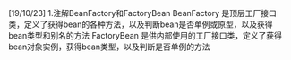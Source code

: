 [19/10/23] 
1.注解BeanFactory和FactoryBean
 BeanFactory 是顶层工厂接口类，定义了获得bean的各种方法，以及判断bean是否单例或原型，以及获得bean类型和别名的方法
 FactoryBean 是供内部使用的工厂接口类，定义了获得bean对象实例，获得bean类型，以及判断是否单例的方法
